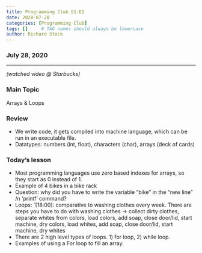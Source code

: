 ```yaml
---
title: Programming Club S1:E2
date: 2020-07-28
categories: [Programming Club]
tags: []     # TAG names should always be lowercase
author: Richard Stock
---
```


### July 28, 2020 
---
*(watched video @ Starbucks)*

### Main Topic

Arrays & Loops

### Review 

- We write code, it gets compiled into machine language, which can be run in an executable file.
- Datatypes:  numbers (int, float), characters (char), arrays (deck of cards)

### Today’s lesson

- Most programming languages use zero based indexes for arrays, so they start as 0 instead of 1.
- Example of 4 bikes in a bike rack
- Question:  why did you have to write the variable “bike” in the “new line” /n ‘printf’ command?
- Loops: `[18:00]:  comparative to washing clothes every week.  There are steps you have to do with washing clothes → collect dirty clothes, separate whites from colors, load colors, add soap, close door/lid, start machine, dry colors, load whites, add soap, close door/lid, start machine, dry whites
- There are 2 high level types of loops.  1) for loop,  2) while loop.  
- Examples of using a For loop to fill an array.
